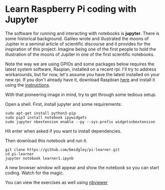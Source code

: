 Learn Raspberry Pi coding with Jupyter
=====================================

The software for running and interacting with notebooks is **jupyter**. There is some historical background. Galileo wrote and illustrated the moons of Jupiter in a seminal article of scientific discourse and it provides for the inspiration of this project. Imagine being one of the first people to hold the illustration of the moons of Jupiter in one of the first scientific notebooks.

Note the way we are using GPIOs and some packages below requires the latest system software, Raspian, installed on a recent rpi. I'll try to address workarounds, but for now, let's assume you have the latest installed on your new rpi. If you don't already have it, download Raspbian [here](https://www.raspberrypi.org/downloads/noobs/) and install it using the [instructions](https://learn.adafruit.com/setting-up-a-raspberry-pi-with-noobs/download-noobs).

With that pioneering image in mind, try to get through some tedious setup.

Open a shell. First, install jupyter and some requirements:

```
sudo apt-get install python3-pip
sudo pip3 install notebook ipywidgets
sudo jupyter nbextension enable --py --sys-prefix widgetsnbextension
```

Hit enter when asked if you want to install dependencies.

Then download this notebook and run it.

```
git clone https://github.com/bmidgley/pi-learner.git
cd pi-learner
jupyter notebook learner1.ipynb
```

A new browser window will appear and show the notebook so you can start coding. Watch for the magic.

You can view the exercises as well using [nbviewer](http://nbviewer.jupyter.org/github/bmidgley/pi-learner/blob/master/learner1.ipynb)

